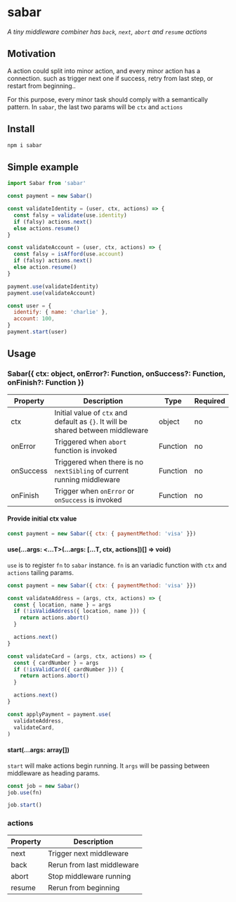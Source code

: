 # sabar

_A tiny middleware combiner has `back`, `next`, `abort` and `resume` actions_

## Motivation

A action could split into minor action, and every minor action has a connection. such as trigger next one if success, retry from last step, or restart from beginning..

For this purpose, every minor task should comply with a semantically pattern. In `sabar`, the last two params will be `ctx` and `actions`

## Install

```bash
npm i sabar
```

## Simple example

```js
import Sabar from 'sabar'

const payment = new Sabar()

const validateIdentity = (user, ctx, actions) => {
  const falsy = validate(use.identity)
  if (falsy) actions.next()
  else actions.resume()
}

const validateAccount = (user, ctx, actions) => {
  const falsy = isAfford(use.account)
  if (falsy) actions.next()
  else action.resume()
}

payment.use(validateIdentity)
payment.use(validateAccount)

const user = {
  identify: { name: 'charlie' },
  account: 100,
}
payment.start(user)
```

## Usage

### Sabar({ ctx: object, onError?: Function, onSuccess?: Function, onFinish?: Function })

| Property | Description | Type | Required|
| -------- | ----------- | ---- | --- |
| ctx  | Initial value of `ctx` and default as `{}`. It will be shared between middleware | object | no|
| onError  | Triggered when `abort` function is invoked | Function | no|
| onSuccess  | Triggered when there is no `nextSibling` of current running middleware | Function | no|
| onFinish  | Trigger when `onError` or `onSuccess` is invoked | Function | no|

#### Provide initial ctx value

```js
const payment = new Sabar({ ctx: { paymentMethod: 'visa' }})
```

#### use(...args: <...T>(...args: [...T, ctx, actions])[] => void)

`use` is to register `fn` to `sabar` instance. `fn` is an variadic function with `ctx` and `actions` tailing params.

```js
const payment = new Sabar({ ctx: { paymentMethod: 'visa' }})

const validateAddress = (args, ctx, actions) => {
  const { location, name } = args
  if (!isValidAddress({ location, name })) {
    return actions.abort()
  }

  actions.next()
}

const validateCard = (args, ctx, actions) => {
  const { cardNumber } = args
  if (!isValidCard({ cardNumber })) {
    return actions.abort()
  }

  actions.next()
}

const applyPayment = payment.use(
  validateAddress,
  validateCard,
)
```

#### start(...args: array[])

`start` will make actions begin running. It `args` will be passing between middleware as heading params.

```js
const job = new Sabar()
job.use(fn)

job.start()
```

### actions

| Property | Description |
| -------- | ----------- |
| next  |  Trigger next middleware |
| back  |  Rerun from last middleware |
| abort  |  Stop middleware running |
| resume  |  Rerun from beginning |